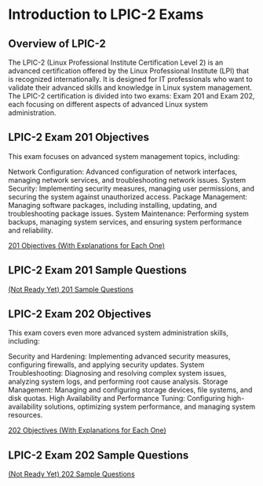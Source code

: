 # Introduction to LPIC-2 Exams 

## Overview of LPIC-2

The LPIC-2 (Linux Professional Institute Certification Level 2) is an advanced certification offered by the Linux Professional Institute (LPI) that is recognized internationally. It is designed for IT professionals who want to validate their advanced skills and knowledge in Linux system management. The LPIC-2 certification is divided into two exams: Exam 201 and Exam 202, each focusing on different aspects of advanced Linux system administration.

## LPIC-2 Exam 201 Objectives

This exam focuses on advanced system management topics, including:

Network Configuration: Advanced configuration of network interfaces, managing network services, and troubleshooting network issues.
System Security: Implementing security measures, managing user permissions, and securing the system against unauthorized access.
Package Management: Managing software packages, including installing, updating, and troubleshooting package issues.
System Maintenance: Performing system backups, managing system services, and ensuring system performance and reliability.

[201 Objectives (With Explanations for Each One)](https://github.com/SamanKhalife/linux-Tutorial/blob/main/Lpic%202/LPIC-2%20Exam%20201%20Objectives.md)

## LPIC-2 Exam 201 Sample Questions 

[(Not Ready Yet) 201 Sample Questions](https://github.com/SamanKhalife/linux-Tutorial/blob/main/Lpic%202/LPIC-2%20Exam%20201%20(201-450)%20Exam.md)

## LPIC-2 Exam 202 Objectives

This exam covers even more advanced system administration skills, including:

Security and Hardening: Implementing advanced security measures, configuring firewalls, and applying security updates.
System Troubleshooting: Diagnosing and resolving complex system issues, analyzing system logs, and performing root cause analysis.
Storage Management: Managing and configuring storage devices, file systems, and disk quotas.
High Availability and Performance Tuning: Configuring high-availability solutions, optimizing system performance, and managing system resources.

[202 Objectives (With Explanations for Each One)](https://github.com/SamanKhalife/linux-Tutorial/blob/main/Lpic%202/LPIC-2%20Exam%20202%20Objectives.md)

## LPIC-2 Exam 202 Sample Questions 

[(Not Ready Yet) 202 Sample Questions](https://github.com/SamanKhalife/linux-Tutorial/blob/main/Lpic%202/LPIC-2%20Exam%20202%20(202-450)%20Exam%20.md)
